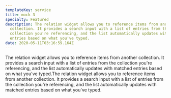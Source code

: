 ```yaml
---
templateKey: service
title: mock 3
specialty: Featured
description: The relation widget allows you to reference items from another
  collection. It provides a search input with a list of entries from the
  collection you're referencing, and the list automatically updates with matched
  entries based on what you've typed.
date: 2020-05-11T03:16:59.164Z
---
```

The relation widget allows you to reference items from another collection. It provides a search input with a list of entries from the collection you're referencing, and the list automatically updates with matched entries based on what you've typed.The relation widget allows you to reference items from another collection. It provides a search input with a list of entries from the collection you're referencing, and the list automatically updates with matched entries based on what you've typed.